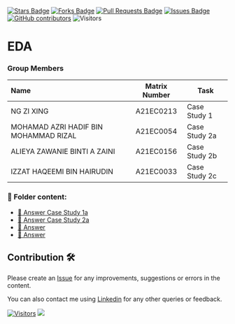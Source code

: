 <a href="https://github.com/drshahizan/HPDP/stargazers"><img src="https://img.shields.io/github/stars/drshahizan/HPDP" alt="Stars Badge"/></a>
<a href="https://github.com/drshahizan/HPDP/network/members"><img src="https://img.shields.io/github/forks/drshahizan/HPDP" alt="Forks Badge"/></a>
<a href="https://github.com/drshahizan/HPDP/pulls"><img src="https://img.shields.io/github/issues-pr/drshahizan/HPDP" alt="Pull Requests Badge"/></a>
<a href="https://github.com/drshahizan/HPDP"><img src="https://img.shields.io/github/issues/drshahizan/HPDP" alt="Issues Badge"/></a>
<a href="https://github.com/drshahizan/HPDP/graphs/contributors"><img alt="GitHub contributors" src="https://img.shields.io/github/contributors/drshahizan/HPDP?color=2b9348"></a>
![Visitors](https://api.visitorbadge.io/api/visitors?path=https%3A%2F%2Fgithub.com%2Fdrshahizan%2FHPDP&labelColor=%23d9e3f0&countColor=%23697689&style=flat)

# EDA

### Group Members

| Name                                     | Matrix Number | Task |
| :---------------------------------------- | :-------------: | ------------- |
| NG ZI XING | A21EC0213 | Case Study 1  
| MOHAMAD AZRI HADIF BIN MOHAMMAD RIZAL | A21EC0054 | Case Study 2a
| ALIEYA ZAWANIE BINTI A ZAINI | A21EC0156 | Case Study 2b
| IZZAT HAQEEMI BIN HAIRUDIN | A21EC0033 | Case Study 2c

### 📂 Folder content:
* [📖 Answer Case Study 1a](https://github.com/drshahizan/Python_EDA/blob/main/assignment/hpdp/3H/case_study1/Assignment_EDA_caseStudy1.ipynb)
* [📖 Answer Case Study 2a](case_study2a/3H_Assignment2a.ipynb)
* [📖 Answer]()
* [📖 Answer]()

## Contribution 🛠️
Please create an [Issue](https://github.com/drshahizan/HPDP/issues) for any improvements, suggestions or errors in the content.

You can also contact me using [Linkedin](https://www.linkedin.com/in/drshahizan/) for any other queries or feedback.

[![Visitors](https://api.visitorbadge.io/api/visitors?path=https%3A%2F%2Fgithub.com%2Fdrshahizan&labelColor=%23697689&countColor=%23555555&style=plastic)](https://visitorbadge.io/status?path=https%3A%2F%2Fgithub.com%2Fdrshahizan)
![](https://hit.yhype.me/github/profile?user_id=81284918)
